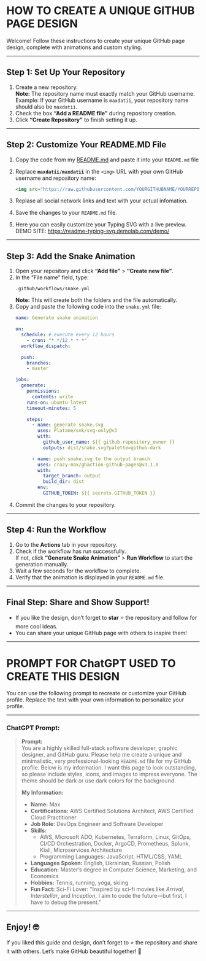 
# **HOW TO CREATE A UNIQUE GITHUB PAGE DESIGN**

Welcome! Follow these instructions to create your unique GitHub page design, complete with animations and custom styling.

---

## **Step 1: Set Up Your Repository**
1. Create a new repository.  
   **Note:** The repository name must exactly match your GitHub username.  
   Example: If your GitHub username is `maxdatii`, your repository name should also be `maxdatii`.
2. Check the box **“Add a README file”** during repository creation.
3. Click **“Create Repository”** to finish setting it up.

---

## **Step 2: Customize Your README.MD File**
1. Copy the code from my [README.md](README.md) and paste it into your `README.md` file
   
2. Replace **`maxdatii/maxdatii`** in the `<img>` URL with your own GitHub username and repository name:
   ```html
   <img src="https://raw.githubusercontent.com/YOURGITHUBNAME/YOURREPONAME/output/snake.svg" alt="Snake animation" />
   ```
3. Replase all social network links and text with your actual infomation. 

4. Save the changes to your `README.md` file.

4. Here you can easily customize your Typing SVG with a live preview.
DEMO SITE: https://readme-typing-svg.demolab.com/demo/

---

## **Step 3: Add the Snake Animation**
1. Open your repository and click **“Add file”** > **“Create new file”**.
2. In the “File name” field, type:
   ```
   .github/workflows/snake.yml
   ```
   **Note:** This will create both the folders and the file automatically.
3. Copy and paste the following code into the `snake.yml` file:
   ```yaml
   name: Generate snake animation

   on:
     schedule: # execute every 12 hours
       - cron: "* */12 * * *"
     workflow_dispatch:

     push:
       branches:
       - master

   jobs:
     generate:
       permissions:
         contents: write
       runs-on: ubuntu-latest
       timeout-minutes: 5

       steps:
         - name: generate snake.svg
           uses: Platane/snk/svg-only@v3
           with:
             github_user_name: ${{ github.repository_owner }}
             outputs: dist/snake.svg?palette=github-dark

         - name: push snake.svg to the output branch
           uses: crazy-max/ghaction-github-pages@v3.1.0
           with:
             target_branch: output
             build_dir: dist
           env:
             GITHUB_TOKEN: ${{ secrets.GITHUB_TOKEN }}
   ```
4. Commit the changes to your repository.

---

## **Step 4: Run the Workflow**
1. Go to the **Actions** tab in your repository.
2. Check if the workflow has run successfully.  
   If not, click **“Generate Snake Animation”** > **Run Workflow** to start the generation manually.
3. Wait a few seconds for the workflow to complete.
4. Verify that the animation is displayed in your `README.md` file.

---

## **Final Step: Share and Show Support!**
- If you like the design, don’t forget to **star** ⭐ the repository and follow for more cool ideas.  
- You can share your unique GitHub page with others to inspire them!

---

# **PROMPT FOR ChatGPT USED TO CREATE THIS DESIGN**

You can use the following prompt to recreate or customize your GitHub profile. Replace the text with your own information to personalize your profile.

---

### **ChatGPT Prompt**:
> **Prompt:**  
> You are a highly skilled full-stack software developer, graphic designer, and GitHub guru. Please help me create a unique and minimalistic, very professional-looking `README.md` file for my GitHub profile. Below is my information. I want this page to look outstanding, so please include styles, icons, and images to impress everyone. The theme should be dark or use dark colors for the background.  
>
> **My Information:**  
> - **Name:** Max  
> - **Certifications:** AWS Certified Solutions Architect, AWS Certified Cloud Practitioner  
> - **Job Role:** DevOps Engineer and Software Developer  
> - **Skills:**  
>   - AWS, Microsoft ADO, Kubernetes, Terraform, Linux, GitOps, CI/CD Orchestration, Docker, ArgoCD, Prometheus, Splunk, Kiali, Microservices Architecture  
>   - Programming Languages: JavaScript, HTML/CSS, YAML  
> - **Languages Spoken:** English, Ukrainian, Russian, Polish  
> - **Education:** Master’s degree in Computer Science, Marketing, and Economics  
> - **Hobbies:** Tennis, running, yoga, skiing  
> - **Fun Fact:** Sci-Fi Lover: "Inspired by sci-fi movies like *Arrival*, *Interstellar*, and *Inception*, I aim to code the future—but first, I have to debug the present."

---

## **Enjoy!** 🤓  
If you liked this guide and design, don’t forget to ⭐ the repository and share it with others. Let’s make GitHub beautiful together! 🚀

